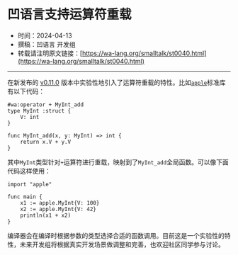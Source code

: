 # 凹语言支持运算符重载

- 时间：2024-04-13
- 撰稿：凹语言 开发组
- 转载请注明原文链接：[https://wa-lang.org/smalltalk/st0040.html](https://wa-lang.org/smalltalk/st0040.html)

---

在新发布的 [v0.11.0](https://gitee.com/wa-lang/wa/releases/tag/v0.11.0) 版本中实验性地引入了运算符重载的特性。比如[`apple`](https://gitee.com/wa-lang/wa/tree/master/waroot/src/apple)标准库有以下代码：

```wa
#wa:operator + MyInt_add
type MyInt :struct {
	V: int
}

func MyInt_add(x, y: MyInt) => int {
	return x.V + y.V
}
```

其中`MyInt`类型针对`+`运算符进行重载，映射到了`MyInt_add`全局函数。可以像下面代码这样使用：

```wa
import "apple"

func main {
	x1 := apple.MyInt{V: 100}
	x2 := apple.MyInt{V: 42}
	println(x1 + x2)
}
```

编译器会在编译时根据参数的类型选择合适的函数调用。目前这是一个实验性的特性，未来开发组将根据真实开发场景做调整和完善，也欢迎社区同学参与讨论。
